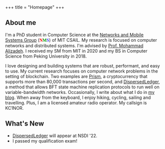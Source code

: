 +++
title = "Homepage"
+++

## About me

I'm a PhD student in Computer Science at the [Networks and Mobile Systems
Group](http://nms.csail.mit.edu) (<font face="Trebuchet MS"><b><font
color="#FF0000">N</font><font color="#009900">M</font><font
color="#3333FF">S</font></b></font>) of MIT CSAIL.
My research is focused on computer networks and distributed systems.
I'm advised by [Prof. Mohammad Alizadeh](https://people.csail.mit.edu/alizadeh/).
I received my SM from MIT in 2020 and my BS in Computer Science from Peking University in 2018.

I love designing and building systems that are robust,
performant, and easy to use. My current research
focuses on computer network problems in the setting of blockchain.
Two examples are [Prism](https://github.com/yangl1996/prism-rust), a cryptocurrency
that supports more than
80,000 transactions per second, and [DispersedLedger](https://github.com/yangl1996/dispersed-ledger), a method that allows BFT state machine replication protocols to run well
on variable-bandwidth networks. Occasionally, I write about what I do in
[my blog](https://blog.leiy.me). When away from the keyboard, I enjoy hiking,
cycling, sailing and travelling. Plus, I am a licensed amateur radio operator.
My callsign is KC1NOR.

## What's New

- [DispersedLedger](https://github.com/yangl1996/dispersed-ledger) will appear at NSDI '22.
- I passed my qualification exam!
